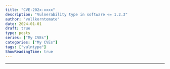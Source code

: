 ```yaml
---
title: "CVE-202x-xxxx"
description: "Vulnerability type in software <= 1.2.3"
author: "vollkorntomate"
date: 2024-01-01
draft: true
type: posts
series: ["My CVEs"]
categories: ["My CVEs"]
tags: ["vulntype"]
ShowReadingTime: true
---
```

---
